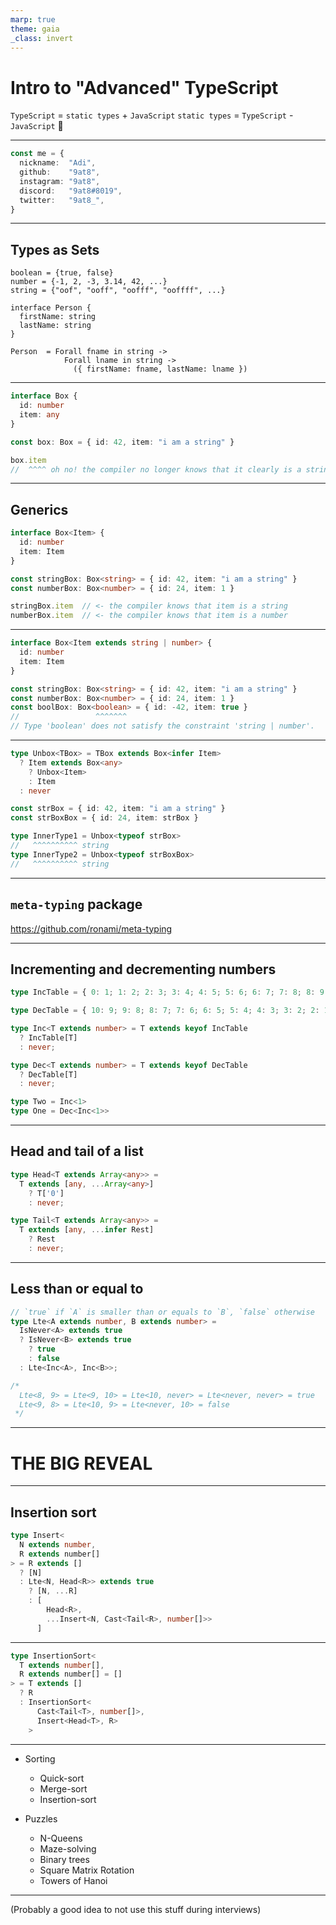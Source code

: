```yaml
---
marp: true
theme: gaia
_class: invert
---
```


<style>
  section {
    justify-content: start;
    align-items: start;
  }
</style>

# Intro to "Advanced" TypeScript

<!--
- Hi
- talk about TypeScript

TypeScript is a programming language that came out in 2013. Instead of compiling to bytecode, it compiles to JavaScript. It's a superset of JavaScript. It adds static typing to it.

No matter what language we work with, sometimes, we want to express certain ideas in that language, but it gets pretty hard to exactly represent those ideas. I will talking about some of these ideas that can be represented in TypeScript, but it uses techniques that you dont use everyday. This talk is inspired by an npm package that I'll reveal a bit later.
-->

`TypeScript` = `static types` + `JavaScript`
`static types` = `TypeScript` - `JavaScript` 🤔

---

<!--
- Adi
- CS program - Graduated this year in Winter 2021
- I have been using TypeScript since 2018 - 2nd year
- Hesitant to use it for the first 2-3 weeks, but I could not let it go later on
-->

```ts
const me = {
  nickname:  "Adi",
  github:    "9at8",
  instagram: "9at8",
  discord:   "9at8#8019",
  twitter:   "9at8_",
}
```

---

## Types as Sets

<!--
Let's get started off with some basic stuff.

We can think about types as sets. Each type represents a set of values.

- The set of booleans contains two values: true and false
- The set of numbers contain all integers and floats
- The set of strings is an infinite set of all valid strings
- Even custom types can be thought of like sets
-->

```
boolean = {true, false}
number = {-1, 2, -3, 3.14, 42, ...}
string = {"oof", "ooff", "oofff", "ooffff", ...}

interface Person {
  firstName: string
  lastName: string
}

Person  = Forall fname in string ->
            Forall lname in string ->
              ({ firstName: fname, lastName: lname })
```

---

<!--
Let's say we need to represent a box of items. There could be anything in this box. How can we represent that?

--

But once we put something inside a box, the compiler has no way of knowing what its type is going to be later on.
-->

  ```ts
  interface Box {
    id: number
    item: any
  }

  const box: Box = { id: 42, item: "i am a string" }

  box.item
  //  ^^^^ oh no! the compiler no longer knows that it clearly is a string!
  ```

---

## Generics

<!--
This is where generics kick in.

We can create a generic Box, which can take it an item of type Item. This is very similar to how we name function parameters.
-->

  ```ts
  interface Box<Item> {
    id: number
    item: Item
  }

  const stringBox: Box<string> = { id: 42, item: "i am a string" }
  const numberBox: Box<number> = { id: 24, item: 1 }

  stringBox.item  // <- the compiler knows that item is a string
  numberBox.item  // <- the compiler knows that item is a number
  ```

---

<!--
What if we only wanted boxes of strings and numbers? We can use the extends keyword along with a type union
-->

  ```ts
  interface Box<Item extends string | number> {
    id: number
    item: Item
  }

  const stringBox: Box<string> = { id: 42, item: "i am a string" }
  const numberBox: Box<number> = { id: 24, item: 1 }
  const boolBox: Box<boolean> = { id: -42, item: true }
  //                 ^^^^^^^
  // Type 'boolean' does not satisfy the constraint 'string | number'.
  ```

---

<!--
Lets say our boxes have more boxes inside them. We want to able to look at the type of the item in the innermost box easily. We can use the infer keyword along with recursive types for this
-->

  ```ts
  type Unbox<TBox> = TBox extends Box<infer Item>
    ? Item extends Box<any>
      ? Unbox<Item>
      : Item
    : never

  const strBox = { id: 42, item: "i am a string" }
  const strBoxBox = { id: 24, item: strBox }

  type InnerType1 = Unbox<typeof strBox>
  //   ^^^^^^^^^^ string
  type InnerType2 = Unbox<typeof strBoxBox>
  //   ^^^^^^^^^^ string
  ```

---

## `meta-typing` package

https://github.com/ronami/meta-typing

<!--
The rest of the talk will be focused on the meta-typing package. This package provides a bunch of utilities for TypeScript that can be used during compile time. All the code in the slides has been more or less directly copied from that package.
-->

---

## Incrementing and decrementing numbers

<!--
TypeScript type system does not have arithmetic in it
-->

  ```ts
  type IncTable = { 0: 1; 1: 2; 2: 3; 3: 4; 4: 5; 5: 6; 6: 7; 7: 8; 8: 9; 9: 10 };

  type DecTable = { 10: 9; 9: 8; 8: 7; 7: 6; 6: 5; 5: 4; 4: 3; 3: 2; 2: 1; 1: 0 };

  type Inc<T extends number> = T extends keyof IncTable
    ? IncTable[T]
    : never;

  type Dec<T extends number> = T extends keyof DecTable
    ? DecTable[T]
    : never;

  type Two = Inc<1>
  type One = Dec<Inc<1>>
  ```

---

## Head and tail of a list

  ```ts
  type Head<T extends Array<any>> =
    T extends [any, ...Array<any>]
      ? T['0']
      : never;

  type Tail<T extends Array<any>> =
    T extends [any, ...infer Rest]
      ? Rest
      : never;
  ```

---

## Less than or equal to

  ```ts
  // `true` if `A` is smaller than or equals to `B`, `false` otherwise
  type Lte<A extends number, B extends number> =
    IsNever<A> extends true
    ? IsNever<B> extends true
      ? true
      : false
    : Lte<Inc<A>, Inc<B>>;

  /*
    Lte<8, 9> = Lte<9, 10> = Lte<10, never> = Lte<never, never> = true
    Lte<9, 8> = Lte<10, 9> = Lte<never, 10> = false
   */
  ```

---

# THE BIG REVEAL

---

## Insertion sort

  ```ts
  type Insert<
    N extends number,
    R extends number[]
  > = R extends []
    ? [N]
    : Lte<N, Head<R>> extends true
      ? [N, ...R]
      : [
          Head<R>,
          ...Insert<N, Cast<Tail<R>, number[]>>
        ]
  ```

---

  ```ts
  type InsertionSort<
    T extends number[],
    R extends number[] = []
  > = T extends []
    ? R
    : InsertionSort<
        Cast<Tail<T>, number[]>,
        Insert<Head<T>, R>
      >
  ```

---

- Sorting
  - Quick-sort
  - Merge-sort
  - Insertion-sort

- Puzzles
  - N-Queens
  - Maze-solving
  - Binary trees
  - Square Matrix Rotation
  - Towers of Hanoi

---

(Probably a good idea to not use this stuff during interviews)
